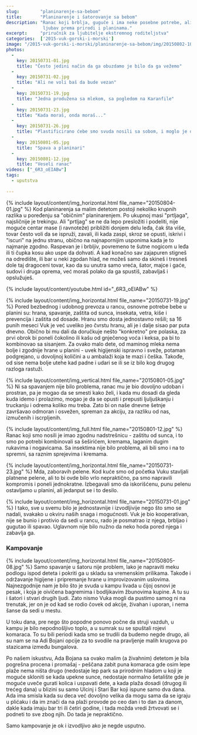 ```yaml
---
slug:        "planinarenje-sa-bebom"
title:       "Planinarenje i šatorovanje sa bebom"
description: "Ranac koji brblja, guguče i ima neke posebne potrebe, ali ako se one ispune, srećan je da deli sa mamom i tatom
              ljubav prema prirodi i planinama."
excerpt:     "priručnik za ljubitelje ekstremnog roditeljstva"
categories:  ['2015-vuk-gorski-i-morski']
image: "/2015-vuk-gorski-i-morski/planinarenje-sa-bebom/img/20150802-10.jpg"
photos:
  -
    key: 20150731-01.jpg
    title: "Često jedini način da ga obuzdamo je bilo da ga vežemo"
  -
    key: 20150731-02.jpg
    title: "Ali ne voli baš da bude vezan"
  -
    key: 20150731-19.jpg
    title: "Jedna produžena sa mlekom, sa pogledom na Karanfile"
  -
    key: 20150731-23.jpg
    title: "Kada moraš, onda moraš..."
  -
    key: 20150731-26.jpg
    title: "Plastificirano ćebe smo svuda nosili sa sobom, i moglo je da posluži na razne načine"
  -
    key: 20150801-05.jpg
    title: "Spava a planinari"
  -
    key: 20150801-12.jpg
    title: "Veseli ranac"
videos: ["_6R3_oEIABw"]
tags:
  - uputstva
  
---
```


{% include layout/content/img_horizontal.html file_name="20150804-01.jpg" %}
Kod planinarenja sa malim detetom postoji nekoliko krupnih razlika u poređenju sa "običnim" planinarenjem.
Po ukupnoj masi "prtljaga", najsličnije je trekingu. Ali "prtljag" se ne da lepo presložiti i podeliti, nije moguće
centar mase (i ravnoteže) približiti donjem delu leđa, čak šta više, tovar često voli da se ispruži, zavali, ili kada
zaspi, skroz se opusti, iskrivi i "iscuri" na jednu stranu, obično na najnapornijim usponima kada je to najmanje zgodno.
Raspevan je i brbljiv, povremeno te šutne nogicom u leđa ili ti čupka kosu ako uspe da dohvati. A kad konačno sav zajapuren stigneš
na odredište, ili bar u neki zgodan hlad, ne možeš samo da skineš i tresneš dole taj dragoceni tovar, kao da su unutra samo
vreća, šator, majce i gaće, sudovi i druga oprema, već moraš polako da ga spustiš, zabavljaš i opslužuješ.

{% include layout/content/youtube.html id="_6R3_oEIABw" %}

{% include layout/content/img_horizontal.html file_name="20150731-19.jpg" %}
Pored bezbednog i udobnog prevoza u rancu, osnovne potrebe bebe u planini su: hrana, spavanje, zaštita od sunca,
insekata, vetra, kiše i prevencija i zaštita od dosade. Hranu smo dosta jednostavno rešili; sa 16 punih meseci Vuk
je već uveliko jeo čvrstu hranu, ali je i dalje sisao par puta dnevno. Obično bi mu dali da doručkuje nešto
"konkretno" pre polaska, za prvi obrok bi poneli čokolino ili kašu od gnječenog voća i keksa, pa bi to
kombinovao sa sisanjem. Za ovako malo dete, od maminog mleka nema bolje i zgodnije hrane u planini - uvek higijenski
ispravno i sveže, potaman podgrejano, u dovoljnoj količini a u ambalaži koja te mazi i češka. Takođe, od sise nema
bolje utehe kad padne i udari se ili se iz bilo kog drugog razloga rastuži.

{% include layout/content/img_vertical.html file_name="20150801-05.jpg" %}
Ni sa spavanjem nije bilo problema, ranac mu je bio dovoljno udoban i prostran, pa je mogao da se smesti kako želi,
i kada mu dosadi da gleda kuda idemo i prolazimo, mogao je da se opusti i prepusti ljuljuškanju i truckanju i
odrema koliko mu treba. Zato bi on naše dnevne šetnje završavao odmoran i osvežen, spreman za akciju, za razliku
od nas, izmučenih i iscrpljenih.

{% include layout/content/img_full.html file_name="20150801-12.jpg" %}
Ranac koji smo nosili je imao zgodnu nadstrešnicu - zaštitu od sunca, i to smo po potrebi kombinovali sa šeširićem,
kremama, laganim dugim rukavima i nogavicama. Sa insektima nije bilo problema, ali bili smo i na to spremni, sa
raznim sprejevima i kremama.

{% include layout/content/img_horizontal.html file_name="20150731-23.jpg" %}
Mda, zaboravih pelene. Kod kuće smo od početka Vuku stavljali platnene pelene, ali to bi ovde bilo vrlo
nepraktično, pa smo napravili kompromis i poneli jednokratne. Izbegavali smo da iskorišćenu, punu pelenu
ostavljamo u planini, ali jedanput se i to desilo.

{% include layout/content/img_horizontal.html file_name="20150731-01.jpg" %}
I tako, sve u svemu bilo je jednostavnije i izvodljivije nego što smo se nadali, svakako u okviru naših snaga
i mogućnosti. Vuk je bio kooperativan, nije se bunio i protivio da sedi u rancu, rado je posmatrao iz njega, brbljao i
gugutao ili spavao. Uglavnom nije bilo nužno da neko hoda pored njega i zabavlja ga.

### Kampovanje

{% include layout/content/img_horizontal.html file_name="20150805-08.jpg" %}
Samo spavanje u šatoru nije problem, lako je napraviti meku podlogu ispod deteta i pokriti ga u skladu sa vremenskim 
prilikama. Takođe i održavanje higijene i pripremanje hrane u improvizovanim uslovima. Najnezgodnije nam je bilo što je 
svuda u kampu livada u čijoj osnovi je pesak, i koja je oivičena bagremima i 
bodljikavim žbunovima kupine. A tu su i šatori i stvari drugih ljudi. Zato nismo Vuka mogli da pustimo samog ni na 
trenutak, jer on je od kad se rodio čovek od akcije, živahan i uporan, i nema šanse da sedi u mestu.

U toku dana, pre nego što popodne ponovo počne da struji vazduh, u kampu je bilo nepodnošljivo toplo, a u sumrak su se 
spuštali rojevi komaraca. To su bili periodi kada smo se trudili da budemo negde drugo, ali su nam se na Adi Bojani opcije
za to svodile na pravljenje malih krugova po stazicama između bungalova.

Po našem iskustvu, Ada Bojana sa ovako malim (a živahnim) detetom je bila pogrešna procena i promašaj - peščana zabit puna komaraca gde osim 
lepe plaže nema ništa drugo (nedostaje lep park sa prirodnim hladom u koji je moguće skloniti se kada upekne sunce, 
nedostaje normalno šetalište gde je moguće uveče gurati kolica i uspavati dete, a kada plaža dosadi (drugog ili trećeg dana) 
u blizini su samo Ulcinj i Stari Bar koji ispune samo dva dana. Ada ima smisla kada su deca već dovoljno velika da mogu 
sama da se igraju u plićaku i da im znači da na plaži provode po ceo dan i to dan za danom, dakle kada imaju bar tri ili 
četiri godine, i tada možda vredi žrtvovati se i podneti to sve zbog njih. Do tada je nepraktično.

Samo kampovanje je ok i izvodljivo ako je negde usputno.